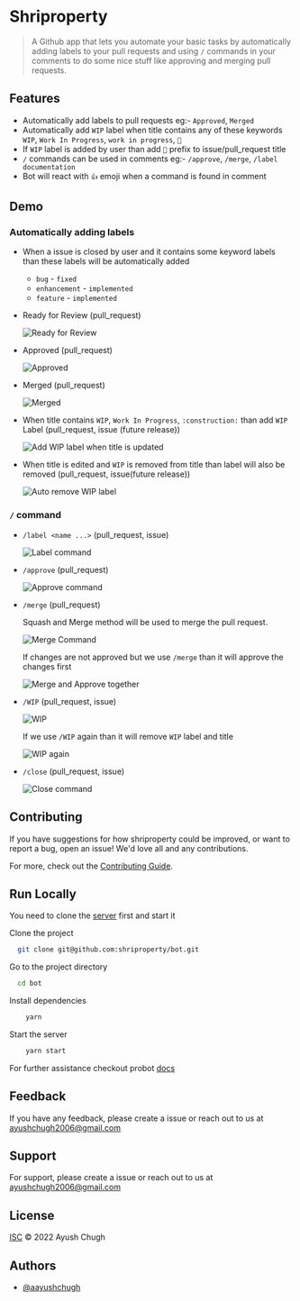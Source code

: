 # Shriproperty

> A Github app that lets you automate your basic tasks by automatically adding labels to your pull requests and
> using `/` commands in your comments to do some nice stuff like approving and merging pull requests.

## Features

- Automatically add labels to pull requests eg:- `Approved`, `Merged`
- Automatically add `WIP` label when title contains any of these keywords `WIP`, `Work In Progress`, `work in progress`, `🚧`
- If `WIP` label is added by user than add `🚧` prefix to issue/pull_request title
- `/` commands can be used in comments eg:- `/approve`, `/merge`, `/label documentation`
- Bot will react with `👍` emoji when a command is found in comment

## Demo

### Automatically adding labels

- When a issue is closed by user and it contains some keyword labels than these labels will be automatically added

  - `bug` - `fixed`
  - `enhancement` - `implemented`
  - `feature` - `implemented`

- Ready for Review (pull_request)

  ![Ready for Review](https://user-images.githubusercontent.com/69336518/185299230-7362c2ff-4cb1-44ef-acdc-0c933c664890.png)

- Approved (pull_request)

  ![Approved](https://user-images.githubusercontent.com/69336518/185299944-c274526f-bdb3-4982-9a73-fbe089dc34f0.gif)

- Merged (pull_request)

  ![Merged](https://user-images.githubusercontent.com/69336518/185300751-c0d47387-c2f3-400b-b6db-6637caa3e328.gif)

- When title contains `WIP`, `Work In Progress`, `:construction:` than add `WIP` Label (pull_request, issue (future release))

  ![Add WIP label when title is updated](https://user-images.githubusercontent.com/69336518/185333109-255911da-3f37-485a-ba7c-03b6af58ef75.gif)

- When title is edited and `WIP` is removed from title than label will also be removed (pull_request, issue(future release))

  ![Auto remove WIP label](https://user-images.githubusercontent.com/69336518/185333772-258192b8-6974-4a0c-8d05-7aa594f0067e.gif)

### `/` command

- `/label <name ...>` (pull_request, issue)

  ![Label command](https://user-images.githubusercontent.com/69336518/185309011-cac30676-bf99-4ad0-94ea-2aa1fa4b0a61.gif)

- `/approve` (pull_request)

  ![Approve command](https://user-images.githubusercontent.com/69336518/185306021-106db100-873d-4482-a882-df4f8764a559.gif)

- `/merge` (pull_request)

  Squash and Merge method will be used to merge the pull request.

  ![Merge Command](https://user-images.githubusercontent.com/69336518/185306473-3c614c19-0bc0-4772-9d40-c1e319b62ac7.gif)

  If changes are not approved but we use `/merge` than it will approve the changes first

  ![Merge and Approve together](https://user-images.githubusercontent.com/69336518/185307260-7926f057-7606-44f2-95ee-ac041d7b7602.gif)

- `/WIP` (pull_request, issue)

  ![WIP](https://user-images.githubusercontent.com/69336518/185307806-96a8f3ae-f485-44ff-9164-ba81f6064df9.gif)

  If we use `/WIP` again than it will remove `WIP` label and title

  ![WIP again](https://user-images.githubusercontent.com/69336518/185308205-c6139e73-c2b5-409e-8396-fb382a4342dd.gif)

- `/close` (pull_request, issue)

  ![Close command](https://user-images.githubusercontent.com/69336518/185327801-89852c28-8ec7-4a70-bde6-8025a4afe0a2.gif)
  
## Contributing

If you have suggestions for how shriproperty could be improved, or want to report a bug, open an issue! We'd love all and any contributions.

For more, check out the [Contributing Guide](CONTRIBUTING.md).

## Run Locally

You need to clone the [server](https://github.com/shriproperty/server) first and start it

Clone the project

```bash
  git clone git@github.com:shriproperty/bot.git
```

Go to the project directory

```bash
  cd bot
```

Install dependencies

```bash
    yarn
```

Start the server

```bash
    yarn start
```

For further assistance checkout probot [docs](https://probot.github.io/docs/README/)

## Feedback

If you have any feedback, please create a issue or reach out to us at ayushchugh2006@gmail.com

## Support

For support, please create a issue or reach out to us at ayushchugh2006@gmail.com

## License

[ISC](LICENSE) © 2022 Ayush Chugh

## Authors

- [@aayushchugh](https://www.github.com/aayushchugh)
